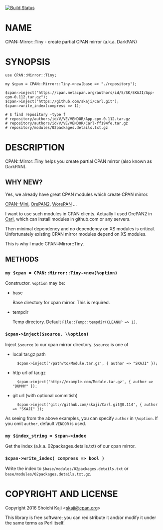 [![Build Status](https://travis-ci.org/skaji/CPAN-Mirror-Tiny.svg?branch=master)](https://travis-ci.org/skaji/CPAN-Mirror-Tiny)

# NAME

CPAN::Mirror::Tiny - create partial CPAN mirror (a.k.a. DarkPAN)

# SYNOPSIS

    use CPAN::Mirror::Tiny;

    my $cpan = CPAN::Mirror::Tiny->new(base => "./repository");

    $cpan->inject("https://cpan.metacpan.org/authors/id/S/SK/SKAJI/App-cpm-0.112.tar.gz");
    $cpan->inject("https://github.com/skaji/Carl.git");
    $cpan->write_index(compress => 1);

    # $ find repository -type f
    # repository/authors/id/V/VE/VENDOR/App-cpm-0.112.tar.gz
    # repository/authors/id/V/VE/VENDOR/Carl-ff194fe.tar.gz
    # repository/modules/02packages.details.txt.gz

# DESCRIPTION

CPAN::Mirror::Tiny helps you create partial CPAN mirror (also known as DarkPAN).

## WHY NEW?

Yes, we already have great CPAN modules which create CPAN mirror.

[CPAN::Mini](https://metacpan.org/pod/CPAN::Mini), [OrePAN2](https://metacpan.org/pod/OrePAN2), [WorePAN](https://metacpan.org/pod/WorePAN) ...

I want to use such modules in CPAN clients.
Actually I used OrePAN2 in [Carl](https://github.com/skaji/Carl),
which can install modules in github.com or any servers.

Then minimal dependency and no dependency on XS modules is critical.
Unfortunately existing CPAN mirror modules depend on XS modules.

This is why I made CPAN::Mirror::Tiny.

## METHODS

### `my $cpan = CPAN::Mirror::Tiny->new(%option)`

Constructor. ` %option ` may be:

- base

    Base directory for cpan mirror. This is required.

- tempdir

    Temp directory. Default `File::Temp::tempdir(CLEANUP => 1)`.

### `$cpan->inject($source, \%option)`

Inject ` $source ` to our cpan mirror directory. ` $source ` is one of

- local tar.gz path

        $cpan->inject('/path/to/Module.tar.gz', { author => "SKAJI" });

- http url of tar.gz

        $cpan->inject('http://example.com/Module.tar.gz', { author => "DUMMY" });

- git url (with optional commitish)

        $cpan->inject('git://github.com/skaji/Carl.git@0.114', { author => "SKAJI" });

As seeing from the above examples, you can specify `author` in `\%option`.
If you omit `author`, default `VENDOR` is used.

### `my $index_string = $cpan->index`

Get the index (a.k.a. 02packages.details.txt) of our cpan mirror.

### `$cpan->write_index( compress => bool )`

Write the index to ` $base/modules/02packages.details.txt `
or ` base/modules/02packages.details.txt.gz `.

# COPYRIGHT AND LICENSE

Copyright 2016 Shoichi Kaji &lt;skaji@cpan.org>

This library is free software; you can redistribute it and/or modify
it under the same terms as Perl itself.

